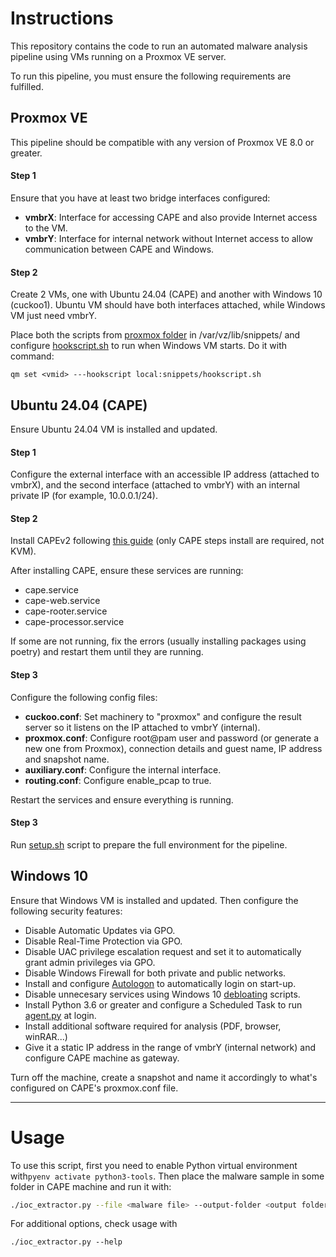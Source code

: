 # Instructions

This repository contains the code to run an automated malware analysis pipeline
using VMs running on a Proxmox VE server.

To run this pipeline, you must ensure the following requirements are fulfilled.

## Proxmox VE

This pipeline should be compatible with any version of Proxmox VE 8.0 or
greater.

#### Step 1

Ensure that you have at least two bridge interfaces configured:

- **vmbrX**: Interface for accessing CAPE and also provide Internet access to
  the VM.
- **vmbrY**: Interface for internal network without Internet access to allow
  communication between CAPE and Windows.

#### Step 2

Create 2 VMs, one with Ubuntu 24.04 (CAPE) and another with Windows 10
(cuckoo1). Ubuntu VM should have both interfaces attached, while Windows VM just
need vmbrY.

Place both the scripts from [proxmox
folder](https://github.com/iciouss/automated-ioc-extractor-archive/tree/main/proxmox)
in /var/vz/lib/snippets/ and configure
[hookscript.sh](https://github.com/iciouss/automated-ioc-extractor-archive/blob/main/proxmox/hookscript.sh)
to run when Windows VM starts. Do it with command:

`qm set <vmid> ---hookscript local:snippets/hookscript.sh`

## Ubuntu 24.04 (CAPE)

Ensure Ubuntu 24.04 VM is installed and updated.

#### Step 1

Configure the external interface with an accessible IP address (attached to vmbrX), and the second
interface (attached to vmbrY) with an internal private IP (for example,
10.0.0.1/24).

#### Step 2

Install CAPEv2 following [this
guide](https://capev2.readthedocs.io/en/latest/installation/index.html) (only
CAPE steps install are required, not KVM).

After installing CAPE, ensure these services are running:

- cape.service
- cape-web.service
- cape-rooter.service
- cape-processor.service

If some are not running, fix the errors (usually installing packages using
poetry) and restart them until they are running.

#### Step 3

Configure the following config files:

- **cuckoo.conf**: Set machinery to "proxmox" and configure the result server so it listens on the IP attached to vmbrY (internal).
- **proxmox.conf**: Configure root@pam user and password (or generate a new one
  from Proxmox), connection details and guest name, IP address and snapshot
  name.
- **auxiliary.conf**: Configure the internal interface.
- **routing.conf**: Configure enable_pcap to true.

Restart the services and ensure everything is running.

#### Step 3

Run
[setup.sh](https://github.com/iciouss/automated-ioc-extractor-archive/blob/main/setup.sh)
script to prepare the full environment for the pipeline.

## Windows 10

Ensure that Windows VM is installed and updated.
Then configure the following security features:

- Disable Automatic Updates via GPO.
- Disable Real-Time Protection via GPO.
- Disable UAC privilege escalation request and set it to automatically grant
  admin
  privileges via GPO.
- Disable Windows Firewall for both private and public networks.
- Install and configure [Autologon](https://learn.microsoft.com/en-us/sysinternals/downloads/autologon) to automatically login on start-up.
- Disable unnecesary services using Windows 10 [debloating](https://github.com/W4RH4WK/Debloat-Windows-10) scripts.
- Install Python 3.6 or greater and configure a Scheduled Task to run [agent.py](https://github.com/kevoreilly/CAPEv2/blob/master/agent/agent.py) at login.
- Install additional software required for analysis (PDF, browser, winRAR...)
- Give it a static IP address in the range of vmbrY (internal network) and
  configure CAPE machine as gateway.

Turn off the machine, create a snapshot and name it accordingly to what's
configured on CAPE's proxmox.conf file.

---

# Usage

To use this script, first you need to enable Python virtual environment with`pyenv activate python3-tools`.
Then place the malware sample in some folder in CAPE machine
and run it with:

```bash
./ioc_extractor.py --file <malware file> --output-folder <output folder> --vt-api-key <API key for VirusTotal analysis>
```

For additional options, check usage with

```
./ioc_extractor.py --help
```
